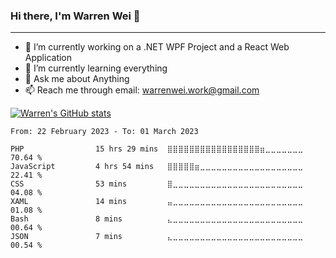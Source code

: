 ### Hi there, I'm Warren Wei 👋
<!--[![LinkedIn](https://img.shields.io/badge/-LinkedIn-0073b1?style=flat-square&logo=linkedin&logoColor=white)](https://www.linkedin.com/in/dongwei-wei/)-->
---
- 🔭 I’m currently working on a .NET WPF Project and a React Web Application
- 🌱 I’m currently learning everything
- 💬 Ask me about Anything
- 📫 Reach me through email: warrenwei.work@gmail.com

[![Warren's GitHub stats](https://github-readme-stats.vercel.app/api?username=Warren-Wei&count_private=true&theme=gotham&show_icons=true&hide_border=true)](https://github.com/Warren-Wei)<br/>

<!--START_SECTION:waka-->

```text
From: 22 February 2023 - To: 01 March 2023

PHP                15 hrs 29 mins  ⣿⣿⣿⣿⣿⣿⣿⣿⣿⣿⣿⣿⣿⣿⣿⣿⣿⣶⣀⣀⣀⣀⣀⣀⣀   70.64 %
JavaScript         4 hrs 54 mins   ⣿⣿⣿⣿⣿⣶⣀⣀⣀⣀⣀⣀⣀⣀⣀⣀⣀⣀⣀⣀⣀⣀⣀⣀⣀   22.41 %
CSS                53 mins         ⣿⣀⣀⣀⣀⣀⣀⣀⣀⣀⣀⣀⣀⣀⣀⣀⣀⣀⣀⣀⣀⣀⣀⣀⣀   04.08 %
XAML               14 mins         ⣤⣀⣀⣀⣀⣀⣀⣀⣀⣀⣀⣀⣀⣀⣀⣀⣀⣀⣀⣀⣀⣀⣀⣀⣀   01.08 %
Bash               8 mins          ⣄⣀⣀⣀⣀⣀⣀⣀⣀⣀⣀⣀⣀⣀⣀⣀⣀⣀⣀⣀⣀⣀⣀⣀⣀   00.64 %
JSON               7 mins          ⣄⣀⣀⣀⣀⣀⣀⣀⣀⣀⣀⣀⣀⣀⣀⣀⣀⣀⣀⣀⣀⣀⣀⣀⣀   00.54 %
```

<!--END_SECTION:waka-->

<!--[![Top Langs](https://github-readme-stats.vercel.app/api/top-langs/?username=Warren-Wei&count_private=true&theme=graywhite&langs_count=8&layout=compact&card_width=445&hide_border=true)](https://github.com/Warren-Wei/)-->
